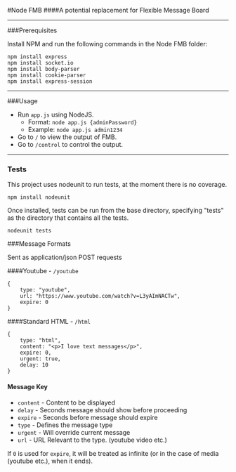 #Node FMB
####A potential replacement for Flexible Message Board
___


###Prerequisites

Install NPM and run the following commands in the Node FMB folder:

    npm install express
    npm install socket.io
    npm install body-parser
    npm install cookie-parser
    npm install express-session

___


###Usage

* Run `app.js` using NodeJS.
    * Format: `node app.js {adminPassword}`
    * Example: `node app.js admin1234`
* Go to `/` to view the output of FMB.
* Go to `/control` to control the output.

___


### Tests

This project uses nodeunit to run tests, at the moment there is no coverage. 

	npm install nodeunit

Once installed, tests can be run from the base directory, specifying "tests" as
the directory that contains all the tests.

	nodeunit tests

###Message Formats

Sent as application/json POST requests

####Youtube - `/youtube`

    {
        type: "youtube",
        url: "https://www.youtube.com/watch?v=L3yAImNACTw",
        expire: 0
    }

####Standard HTML - `/html`

    {
        type: "html",
        content: "<p>I love text messages</p>",
        expire: 0,
        urgent: true,
        delay: 10
    }

#### Message Key
* `content` - Content to be displayed
* `delay` - Seconds message should show before proceeding
* `expire` - Seconds before message should expire
* `type` - Defines the message type
* `urgent` - Will override current message
* `url` - URL Relevant to the type. (youtube video etc.)

If `0` is used for `expire`, it will be treated as infinite (or in the case of media (youtube etc.), when it ends).
